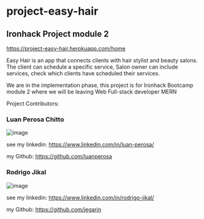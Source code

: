 # project-easy-hair
<h2>Ironhack Project module 2</h2>

https://project-easy-hair.herokuapp.com/home 

Easy Hair is an app that connects clients with hair stylist and beauty salons.
The client can schedule a specific service, Salon owner can include services, check which clients have scheduled their services.

We are in the implementation phase, this project is for Ironhack Bootcamp module 2 where we will be leaving Web Full-stack developer MERN

Project Contributors: 

<h3>Luan Perosa Chitto</h3>

![image](https://user-images.githubusercontent.com/50602816/65395012-6fe49000-dd6b-11e9-9c81-1ab4554c61a6.png)
 
see my linkedin: https://www.linkedin.com/in/luan-perosa/

my Github: https://github.com/luanperosa


<h3>Rodrigo Jikal</h3>

![image](https://user-images.githubusercontent.com/50602816/65395077-5db72180-dd6c-11e9-8638-27116a20e910.png)

see my linkedin: https://www.linkedin.com/in/rodrigo-jikal/

my Github: https://github.com/jegarin
